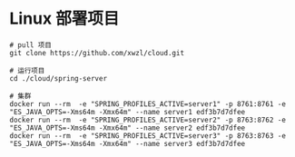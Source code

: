 # Linux 部署项目
    
    # pull 项目
    git clone https://github.com/xwzl/cloud.git
    
    # 运行项目
    cd ./cloud/spring-server
    
    # 集群
    docker run --rm  -e "SPRING_PROFILES_ACTIVE=server1" -p 8761:8761 -e "ES_JAVA_OPTS=-Xms64m -Xmx64m" --name server1 edf3b7d7dfee
    docker run --rm  -e "SPRING_PROFILES_ACTIVE=server2" -p 8763:8762 -e "ES_JAVA_OPTS=-Xms64m -Xmx64m" --name server2 edf3b7d7dfee
    docker run --rm  -e "SPRING_PROFILES_ACTIVE=server3" -p 8763:8763 -e "ES_JAVA_OPTS=-Xms64m -Xmx64m" --name server3 edf3b7d7dfee